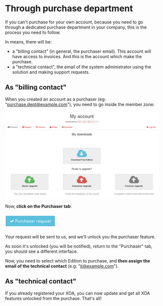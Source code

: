 # Through purchase department

If you can't purchase for your own account, because you need to go through a dedicated purchase department in your company, this is the process you need to follow.

In means, there will be:

* a "billing contact" (in general, the purchaser email). This account will have access to invoices. And this is the account which make the purchase.
* a "technical contact", the email of the system administrator using the solution and making support requests.


## As "billing contact"

When you created an account as a purchaser (eg: "purchase.dept@example.com"), you need to go inside the member zone:

![](member_purchase.png)

Now, **click on the Purchaser tab**:

![](purchaser_button.png)

Your request will be sent to us, and we'll unlock you the purchaser feature.

As soon it's unlocked (you will be notified), return to the "Purchaser" tab, you should see a different interface.


Now, you need to select which Edition to purchase, and **then assign the email of the technical contact** (e.g: "it@example.com").

## As "technical contact"

If you already registered your XOA, you can now update and get all XOA features unlocked from the purchase. That's all!